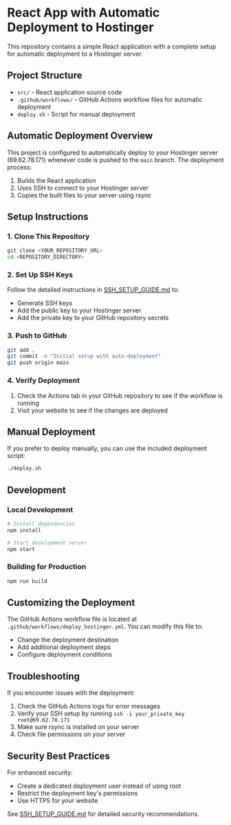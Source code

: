 # React App with Automatic Deployment to Hostinger

This repository contains a simple React application with a complete setup for automatic deployment to a Hostinger server.

## Project Structure

- `src/` - React application source code
- `.github/workflows/` - GitHub Actions workflow files for automatic deployment
- `deploy.sh` - Script for manual deployment

## Automatic Deployment Overview

This project is configured to automatically deploy to your Hostinger server (69.62.78.171) whenever code is pushed to the `main` branch. The deployment process:

1. Builds the React application
2. Uses SSH to connect to your Hostinger server
3. Copies the built files to your server using rsync

## Setup Instructions

### 1. Clone This Repository

```bash
git clone <YOUR_REPOSITORY_URL>
cd <REPOSITORY_DIRECTORY>
```

### 2. Set Up SSH Keys

Follow the detailed instructions in [SSH_SETUP_GUIDE.md](./SSH_SETUP_GUIDE.md) to:
- Generate SSH keys
- Add the public key to your Hostinger server
- Add the private key to your GitHub repository secrets

### 3. Push to GitHub

```bash
git add .
git commit -m "Initial setup with auto-deployment"
git push origin main
```

### 4. Verify Deployment

1. Check the Actions tab in your GitHub repository to see if the workflow is running
2. Visit your website to see if the changes are deployed

## Manual Deployment

If you prefer to deploy manually, you can use the included deployment script:

```bash
./deploy.sh
```

## Development

### Local Development

```bash
# Install dependencies
npm install

# Start development server
npm start
```

### Building for Production

```bash
npm run build
```

## Customizing the Deployment

The GitHub Actions workflow file is located at `.github/workflows/deploy_hostinger.yml`. You can modify this file to:
- Change the deployment destination
- Add additional deployment steps
- Configure deployment conditions

## Troubleshooting

If you encounter issues with the deployment:

1. Check the GitHub Actions logs for error messages
2. Verify your SSH setup by running `ssh -i your_private_key root@69.62.78.171`
3. Make sure rsync is installed on your server
4. Check file permissions on your server

## Security Best Practices

For enhanced security:
- Create a dedicated deployment user instead of using root
- Restrict the deployment key's permissions
- Use HTTPS for your website

See [SSH_SETUP_GUIDE.md](./SSH_SETUP_GUIDE.md) for detailed security recommendations. 